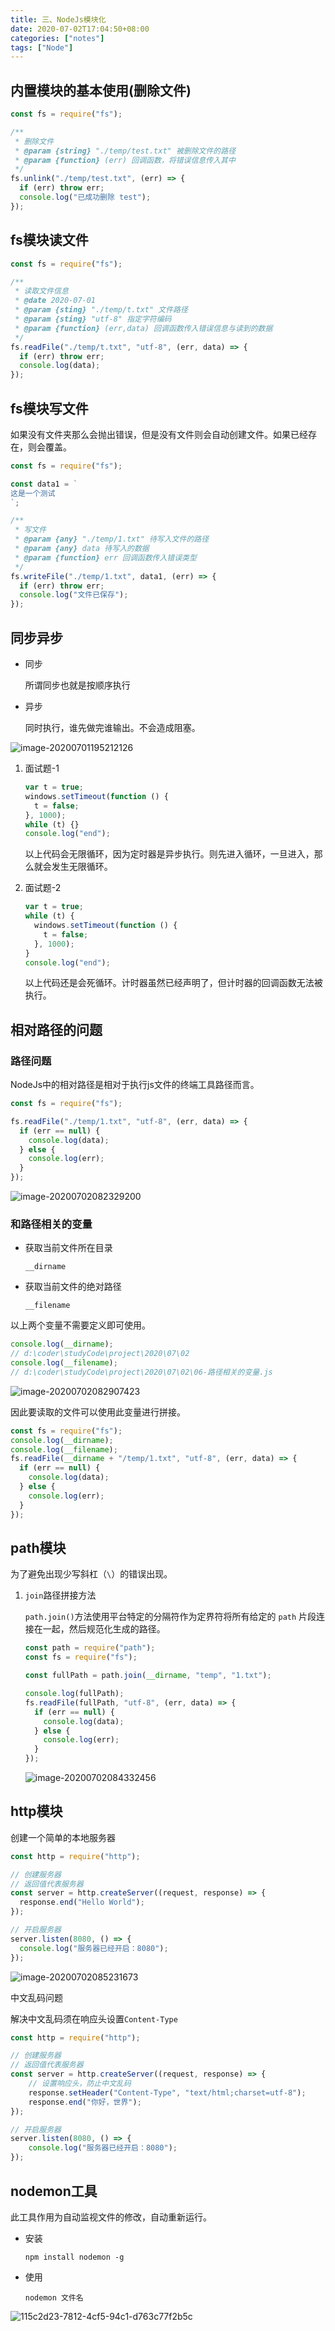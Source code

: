 ```yaml
---
title: 三、NodeJs模块化
date: 2020-07-02T17:04:50+08:00
categories: ["notes"]
tags: ["Node"]
---
```


## 内置模块的基本使用(删除文件)

```javascript
const fs = require("fs");

/**
 * 删除文件
 * @param {string} "./temp/test.txt" 被删除文件的路径
 * @param {function} (err) 回调函数，将错误信息传入其中
 */
fs.unlink("./temp/test.txt", (err) => {
  if (err) throw err;
  console.log("已成功删除 test");
});

```

## fs模块读文件

```javascript
const fs = require("fs");

/**
 * 读取文件信息
 * @date 2020-07-01
 * @param {sting} "./temp/t.txt" 文件路径
 * @param {sting} "utf-8" 指定字符编码
 * @param {function} (err,data) 回调函数传入错误信息与读到的数据
 */
fs.readFile("./temp/t.txt", "utf-8", (err, data) => {
  if (err) throw err;
  console.log(data);
});

```

## fs模块写文件

如果没有文件夹那么会抛出错误，但是没有文件则会自动创建文件。如果已经存在，则会覆盖。

```javascript
const fs = require("fs");

const data1 = `
这是一个测试
`;

/**
 * 写文件
 * @param {any} "./temp/1.txt" 待写入文件的路径
 * @param {any} data 待写入的数据
 * @param {function} err 回调函数传入错误类型
 */
fs.writeFile("./temp/1.txt", data1, (err) => {
  if (err) throw err;
  console.log("文件已保存");
});

```

## 同步异步

- 同步

  所谓同步也就是按顺序执行

- 异步

  同时执行，谁先做完谁输出。不会造成阻塞。

![image-20200701195212126](https://cdn.jsdelivr.net/gh/blogimg/HexoStaticFile2@latest/2020/07/01/0c4f04a1fd8566424151175391463743.png)

1. 面试题-1

   ```javascript
   var t = true;
   windows.setTimeout(function () {
     t = false;
   }, 1000);
   while (t) {}
   console.log("end");
   ```

   以上代码会无限循环，因为定时器是异步执行。则先进入循环，一旦进入，那么就会发生无限循环。

2. 面试题-2

   ```javascript
   var t = true;
   while (t) {
     windows.setTimeout(function () {
       t = false;
     }, 1000);
   }
   console.log("end");
   ```

   以上代码还是会死循环。计时器虽然已经声明了，但计时器的回调函数无法被执行。

## 相对路径的问题

### 路径问题

NodeJs中的相对路径是相对于执行js文件的终端工具路径而言。

```javascript
const fs = require("fs");

fs.readFile("./temp/1.txt", "utf-8", (err, data) => {
  if (err == null) {
    console.log(data);
  } else {
    console.log(err);
  }
});
```

![image-20200702082329200](https://cdn.jsdelivr.net/gh/blogimg/HexoStaticFile2@latest/2020/07/02/fb9014d72d0c3783fb0cd661fd22a8d6.png)

### 和路径相关的变量

- 获取当前文件所在目录

  `__dirname`

- 获取当前文件的绝对路径

  `__filename`

以上两个变量不需要定义即可使用。

```javascript
console.log(__dirname);
// d:\coder\studyCode\project\2020\07\02
console.log(__filename);
// d:\coder\studyCode\project\2020\07\02\06-路径相关的变量.js
```

![image-20200702082907423](https://cdn.jsdelivr.net/gh/blogimg/HexoStaticFile2@latest/2020/07/02/b5cb1151e53e9ad1dafc74cac59be08b.png)

因此要读取的文件可以使用此变量进行拼接。

```javascript
const fs = require("fs");
console.log(__dirname);
console.log(__filename);
fs.readFile(__dirname + "/temp/1.txt", "utf-8", (err, data) => {
  if (err == null) {
    console.log(data);
  } else {
    console.log(err);
  }
});
```

## path模块

为了避免出现少写斜杠（`\`）的错误出现。

1. `join`路径拼接方法

   `path.join()`方法使用平台特定的分隔符作为定界符将所有给定的 `path` 片段连接在一起，然后规范化生成的路径。

   ```javascript
   const path = require("path");
   const fs = require("fs");
   
   const fullPath = path.join(__dirname, "temp", "1.txt");
   
   console.log(fullPath);
   fs.readFile(fullPath, "utf-8", (err, data) => {
     if (err == null) {
       console.log(data);
     } else {
       console.log(err);
     }
   });
   ```

   ![image-20200702084332456](https://cdn.jsdelivr.net/gh/blogimg/HexoStaticFile2@latest/2020/07/02/07321281d1f1bdf30b6d19f565d7b578.png)

## http模块

<span class="inline-tag green">创建一个简单的本地服务器</span>

```javascript
const http = require("http");

// 创建服务器
// 返回值代表服务器
const server = http.createServer((request, response) => {
  response.end("Hello World");
});

// 开启服务器
server.listen(8080, () => {
  console.log("服务器已经开启：8080");
});
```

![image-20200702085231673](https://cdn.jsdelivr.net/gh/blogimg/HexoStaticFile2@latest/2020/07/02/4a4c12cbbf6d597e84e6ae114b9b53a2.png)

<span class="inline-tag green">中文乱码问题</span>

解决中文乱码须在响应头设置`Content-Type`

```javascript
const http = require("http");

// 创建服务器
// 返回值代表服务器
const server = http.createServer((request, response) => {
    // 设置响应头，防止中文乱码
    response.setHeader("Content-Type", "text/html;charset=utf-8");
    response.end("你好，世界");
});

// 开启服务器
server.listen(8080, () => {
    console.log("服务器已经开启：8080");
});
```

## nodemon工具

此工具作用为自动监视文件的修改，自动重新运行。

- 安装

  `npm install nodemon -g`

- 使用

  `nodemon 文件名`

![115c2d23-7812-4cf5-94c1-d763c77f2b5c](https://cdn.jsdelivr.net/gh/blogimg/HexoStaticFile2@latest/2020/07/02/8c54f6893621507696490eab7ab903b8.png)

